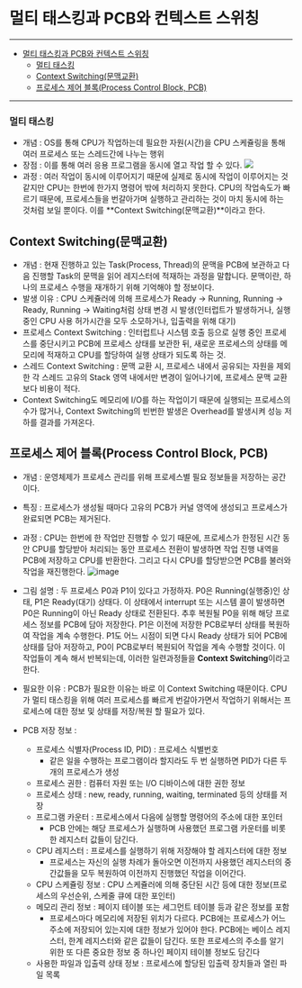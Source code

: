 # 멀티 태스킹과 PCB와 컨텍스트 스위칭

---
- [멀티 태스킹과 PCB와 컨텍스트 스위칭](#멀티-태스킹과-pcb와-컨텍스트-스위칭)
    - [멀티 태스킹](#멀티-태스킹)
  - [Context Switching(문맥교환)](#context-switching문맥교환)
  - [프로세스 제어 블록(Process Control Block, PCB)](#프로세스-제어-블록process-control-block-pcb)

---

### 멀티 태스킹

- 개념 : OS를 통해 CPU가 작업하는데 필요한 자원(시간)을 CPU 스케쥴링을 통해 여러 프로세스 또는 스레드간에 나누는 행위
- 장점 : 이를 통해 여러 응용 프로그램을 동시에 열고 작업 할 수 있다.
  ![](https://miro.medium.com/max/700/0*jvlxE7iwWWLvzxgo.png)
- 과정 : 여러 작업이 동시에 이루어지기 때문에 실제로 동시에 작업이 이루어지는 것 같지만 CPU는 한번에 한가지 명령어 밖에 처리하지 못한다. CPU의 작업속도가 빠르기 때문에, 프로세스들을 번갈아가며 실행하고 관리하는 것이 마치 동시에 하는 것처럼 보일 뿐이다. 이를 **Context Switching(문맥교환)**이라고 한다.

## Context Switching(문맥교환)

- 개념 : 현재 진행하고 있는 Task(Process, Thread)의 문맥을 PCB에 보관하고 다음 진행할 Task의 문맥을 읽어 레지스터에 적재하는 과정을 말합니다. 문맥이란, 하나의 프로세스 수행을 재개하기 위해 기억해야 할 정보이다.
- 발생 이유 : CPU 스케쥴러에 의해 프로세스가 Ready → Running, Running → Ready, Running → Waiting처럼 상태 변경 시 발생(인터럽트가 발생하거나, 실행 중인 CPU 사용 허가시간을 모두 소모하거나, 입출력을 위해 대기)
- 프로세스 Context Switching : 인터럽트나 시스템 호출 등으로 실행 중인 프로세스를 중단시키고 PCB에 프로세스 상태를 보관한 뒤, 새로운 프로세스의 상태를 메모리에 적재하고 CPU를 할당하여 실행 상태가 되도록 하는 것. 
- 스레드 Context Switching : 문맥 교환 시, 프로세스 내에서 공유되는 자원을 제외한 각 스레드 고유의 Stack 영역 내에서만 변경이 일어나기에, 프로세스 문맥 교환보다 비용이 적다.
- Context Switching도 메모리에 I/O를 하는 작업이기 때문에 실행되는 프로세스의 수가 많거나, Context Switching의 빈번한 발생은 Overhead를 발생시켜 성능 저하를 결과를 가져온다.

## 프로세스 제어 블록(Process Control Block, PCB)

- 개념 : 운영체제가 프로세스 관리를 위해 프로세스별 필요 정보들을 저장하는 공간이다.
- 특징 : 프로세스가 생성될 때마다 고유의 PCB가 커널 영역에 생성되고 프로세스가 완료되면 PCB는 제거된다.
- 과정 : CPU는 한번에 한 작업만 진행할 수 있기 때문에, 프로세스가 한정된 시간 동안 CPU를 할당받아 처리되는 동안 프로세스 전환이 발생하면 작업 진행 내역을 PCB에 저장하고 CPU를 반환한다. 그리고 다시 CPU를 할당받으면 PCB를 불러와 작업을 재진행한다.
  ![image](https://user-images.githubusercontent.com/52997401/225185430-694e4a8e-3036-4405-978b-d6094ae59635.png)
- 그림 설명 : 두 프로세스 P0과 P1이 있다고 가정하자. P0은 Running(실행중)인 상태, P1은 Ready(대기) 상태다. 이 상태에서 interrupt 또는 시스템 콜이 발생하면 P0은 Running이 아닌 Ready 상태로 전환된다. 추후 복원될 P0을 위해 해당 프로세스 정보를 PCB에 담아 저장한다. P1은 이전에 저장한 PCB로부터 상태를 복원하여 작업을 계속 수행한다. P1도 어느 시점이 되면 다시 Ready 상태가 되어 PCB에 상태를 담아 저장하고, P0이 PCB로부터 복원되어 작업을 계속 수행할 것이다.
  이 작업들이 계속 해서 반복되는데, 이러한 일련과정들을 **Context Switching**이라고 한다.
- 필요한 이유 : PCB가 필요한 이유는 바로 이 Context Switching 때문이다. CPU가 멀티 태스킹을 위해 여러 프로세스를 빠르게 번갈아가면서 작업하기 위해서는 프로세스에 대한 정보 및 상태를 저장/복원 할 필요가 있다.
- PCB 저장 정보 :
  
  - 프로세스 식별자(Process ID, PID) : 프로세스 식별번호
    - 같은 일을 수행하는 프로그램이라 할지라도 두 번 실행하면 PID가 다른 두 개의 프로세스가 생성
  - 프로세스 권한 : 컴퓨터 자원 또는 I/O 디바이스에 대한 권한 정보
  - 프로세스 상태 : new, ready, running, waiting, terminated 등의 상태를 저장
  - 프로그램 카운터 : 프로세스에서 다음에 실행할 명령어의 주소에 대한 포인터
    - PCB 안에는 해당 프로세스가 실행하며 사용했던 프로그램 카운터를 비롯한 레지스터 값들이 담긴다.
  - CPU 레지스터 : 프로세스를 실행하기 위해 저장해야 할 레지스터에 대한 정보
    - 프로세스는 자신의 실행 차례가 돌아오면 이전까지 사용했던 레지스터의 중간값들을 모두 복원하여 이전까지 진행했던 작업을 이어간다.
  - CPU 스케쥴링 정보 : CPU 스케쥴러에 의해 중단된 시간 등에 대한 정보(프로세스의 우선순위, 스케줄 큐에 대한 포인터)
  - 메모리 관리 정보 : 페이지 테이블 또는 세그먼트 테이블 등과 같은 정보를 포함
    - 프로세스마다 메모리에 저장된 위치가 다르다. PCB에는 프로세스가 어느 주소에 저장되어 있는지에 대한 정보가 있어야 한다. PCB에는 베이스 레지스터, 한계 레지스터와 같은 값들이 담긴다. 또한 프로세스의 주소를 알기 위한 또 다른 중요한 정보 중 하나인 페이지 테이블 정보도 담긴다
  - 사용한 파일과 입출력 상태 정보 : 프로세스에 할당된 입출력 장치들과 열린 파일 목록
